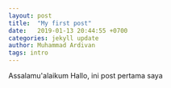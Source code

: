 ```yaml
---
layout: post
title:  "My first post"
date:   2019-01-13 20:44:55 +0700
categories: jekyll update
author: Muhammad Ardivan
tags: intro
---
```

Assalamu'alaikum
Hallo, ini post pertama saya
